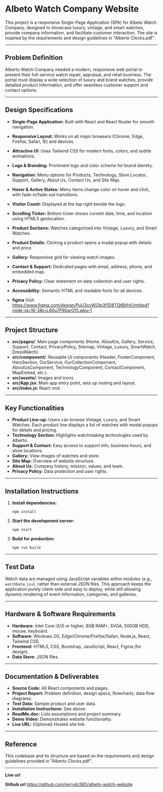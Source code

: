 # Albeto Watch Company Website

This project is a responsive Single-Page Application (SPA) for Albeto Watch Company, designed to showcase luxury, vintage, and smart watches, provide company information, and facilitate customer interaction. The site is inspired by the requirements and design guidelines in "Alberto Clocks.pdf".

---

## Problem Definition

Alberto Watch Company needed a modern, responsive web portal to present their full-service watch repair, appraisal, and retail business. The portal must display a wide selection of luxury and brand watches, provide detailed product information, and offer seamless customer support and contact options.

---

## Design Specifications

- **Single-Page Application:** Built with React and React Router for smooth navigation.
- **Responsive Layout:** Works on all major browsers (Chrome, Edge, Firefox, Safari, IE) and devices.
- **Attractive UI:** Uses Tailwind CSS for modern fonts, colors, and subtle animations.
- **Logo & Branding:** Prominent logo and color scheme for brand identity.
- **Navigation:** Menu options for Products, Technology, Store Locator, Support, Gallery, About Us, Contact Us, and Site Map.
- **Hover & Active States:** Menu items change color on hover and click, with fade-in/fade-out transitions.
- **Visitor Count:** Displayed at the top right beside the logo.
- **Scrolling Ticker:** Bottom ticker shows current date, time, and location using HTML5 geolocation.
- **Product Sections:** Watches categorized into Vintage, Luxury, and Smart Watches.
- **Product Details:** Clicking a product opens a modal popup with details and price.
- **Gallery:** Responsive grid for viewing watch images.
- **Contact & Support:** Dedicated pages with email, address, phone, and embedded map.
- **Privacy Policy:** Clear statement on data collection and user rights.
- **Accessibility:** Semantic HTML and readable fonts for all devices.

- **figma**
Visit https://www.figma.com/design/PuU3cvWOlp3f1D8TQtBjfH/Untitled?node-id=16-3&t=L60u7P90arOYLwbu-1
---

## Project Structure

- **src/pages/**: Main page components (Home, AboutUs, Gallery, Service, Support, Contact, PrivacyPolicy, Sitemap, Vintage, Luxury, SmartWatch, DressWatch).
- **src/component/**: Reusable UI components (Header, FooterComponent, HeroSection, OurService, OurCollectionComponent, AboutUsComponent, TechnologyComponent, ContactComponent, MapEmbed, etc.).
- **src/assets/**: Images and icons.
- **src/App.jsx**: Main app entry point, sets up routing and layout.
- **src/index.js**: React root.

---



## Key Functionalities

- **Product Line-up:** Users can browse Vintage, Luxury, and Smart Watches. Each product line displays a list of watches with modal popups for details and pricing.
- **Technology Section:** Highlights watchmaking technologies used by Alberto.
- **Support & Contact:** Easy access to support info, business hours, and store locations.
- **Gallery:** View images of watches and store.
- **Site Map:** Overview of website structure.
- **About Us:** Company history, mission, values, and team.
- **Privacy Policy:** Data protection and user rights.

---

## Installation Instructions

1. **Install dependencies:**
   ```
   npm install
   ```
2. **Start the development server:**
   ```
   npm start
   ```
3. **Build for production:**
   ```
   npm run build
   ```

---

## Test Data

Watch  data are managed using JavaScript variables within modules (e.g., `watchData.jsx`), rather than external JSON files. This approach keeps the application purely client-side and easy to deploy, while still allowing dynamic rendering of event information, categories, and galleries.

---

## Hardware & Software Requirements

- **Hardware:** Intel Core i3/i5 or higher, 8GB RAM+, SVGA, 500GB HDD, mouse, keyboard.
- **Software:** Windows OS, Edge/Chrome/Firefox/Safari, Node.js, React, Tailwind CSS.
- **Frontend:** HTML5, CSS, Bootstrap, JavaScript, React, Figma (for design).
- **Data Store:** JSON files.

---

## Documentation & Deliverables

- **Source Code:** All React components and pages.
- **Project Report:** Problem definition, design specs, flowcharts, data flow diagrams.
- **Test Data:** Sample product and user data.
- **Installation Instructions:** See above.
- **ReadMe.doc:** Lists assumptions and project summary.
- **Demo Video:** Demonstrates website functionality.
- **Live URL:** (Optional) Hosted site link.

---

## Reference

This codebase and its structure are based on the requirements and design guidelines provided in "Alberto Clocks.pdf".

---
**Live url**

**Github url**
https://github.com/jerrydc565/albeto-watch-website